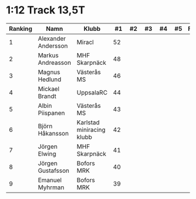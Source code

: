 # 1:12 Track 13,5T

| Ranking | Namn                | Klubb                     |  #1 |  #2 |  #3 |  #4 |  #5 | Final | Tot |
| ------- | ------------------- | ------------------------- | --- | --- | --- | --- | --- | ----- | --- |
| 1       | Alexander Andersson | Miracl                    | 52  |     |     |     |     |       | 52  |
| 2       | Markus Andreasson   | MHF Skarpnäck             | 48  |     |     |     |     |       | 48  |
| 3       | Magnus Hedlund      | Västerås MS               | 46  |     |     |     |     |       | 46  |
| 4       | Mickael Brandt      | UppsalaRC                 | 44  |     |     |     |     |       | 44  |
| 5       | Albin Piispanen     | Västerås MS               | 43  |     |     |     |     |       | 43  |
| 6       | Björn Håkansson     | Karlstad miniracing klubb | 42  |     |     |     |     |       | 42  |
| 7       | Jörgen Elwing       | MHF Skarpnäck             | 41  |     |     |     |     |       | 41  |
| 8       | Jörgen Gustafsson   | Bofors MRK                | 40  |     |     |     |     |       | 40  |
| 9       | Emanuel Myhrman     | Bofors MRK                | 39  |     |     |     |     |       | 39  |
